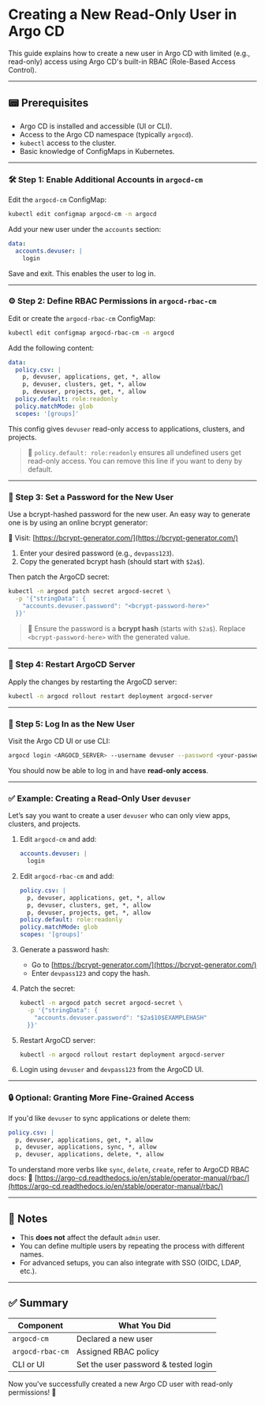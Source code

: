 # Creating a New Read-Only User in Argo CD

This guide explains how to create a new user in Argo CD with limited (e.g., read-only) access using Argo CD's built-in RBAC (Role-Based Access Control).

---

## 📟 Prerequisites

* Argo CD is installed and accessible (UI or CLI).
* Access to the Argo CD namespace (typically `argocd`).
* `kubectl` access to the cluster.
* Basic knowledge of ConfigMaps in Kubernetes.

---

### 🛠️ Step 1: Enable Additional Accounts in `argocd-cm`

Edit the `argocd-cm` ConfigMap:

```bash
kubectl edit configmap argocd-cm -n argocd
```

Add your new user under the `accounts` section:

```yaml
data:
  accounts.devuser: |
    login
```

Save and exit. This enables the user to log in.

---

### ⚙️ Step 2: Define RBAC Permissions in `argocd-rbac-cm`

Edit or create the `argocd-rbac-cm` ConfigMap:

```bash
kubectl edit configmap argocd-rbac-cm -n argocd
```

Add the following content:

```yaml
data:
  policy.csv: |
    p, devuser, applications, get, *, allow
    p, devuser, clusters, get, *, allow
    p, devuser, projects, get, *, allow
  policy.default: role:readonly
  policy.matchMode: glob
  scopes: '[groups]'
```

This config gives `devuser` read-only access to applications, clusters, and projects.

> 📀 `policy.default: role:readonly` ensures all undefined users get read-only access. You can remove this line if you want to deny by default.

---

### 🔐 Step 3: Set a Password for the New User

Use a bcrypt-hashed password for the new user. An easy way to generate one is by using an online bcrypt generator:

🔗 Visit: [https://bcrypt-generator.com/](https://bcrypt-generator.com/)

1. Enter your desired password (e.g., `devpass123`).
2. Copy the generated bcrypt hash (should start with `$2a$`).

Then patch the ArgoCD secret:

```bash
kubectl -n argocd patch secret argocd-secret \
  -p '{"stringData": {
    "accounts.devuser.password": "<bcrypt-password-here>"
  }}'
```

> 📌 Ensure the password is a **bcrypt hash** (starts with `$2a$`). Replace `<bcrypt-password-here>` with the generated value.

---

### 🔄 Step 4: Restart ArgoCD Server

Apply the changes by restarting the ArgoCD server:

```bash
kubectl -n argocd rollout restart deployment argocd-server
```

---

### 🧪 Step 5: Log In as the New User

Visit the Argo CD UI or use CLI:

```bash
argocd login <ARGOCD_SERVER> --username devuser --password <your-password>
```

You should now be able to log in and have **read-only access**.

---

### ✅ Example: Creating a Read-Only User `devuser`

Let’s say you want to create a user `devuser` who can only view apps, clusters, and projects.

1. Edit `argocd-cm` and add:

   ```yaml
   accounts.devuser: |
     login
   ```

2. Edit `argocd-rbac-cm` and add:

   ```yaml
   policy.csv: |
     p, devuser, applications, get, *, allow
     p, devuser, clusters, get, *, allow
     p, devuser, projects, get, *, allow
   policy.default: role:readonly
   policy.matchMode: glob
   scopes: '[groups]'
   ```

3. Generate a password hash:

   * Go to [https://bcrypt-generator.com/](https://bcrypt-generator.com/)
   * Enter `devpass123` and copy the hash.

4. Patch the secret:

   ```bash
   kubectl -n argocd patch secret argocd-secret \
     -p '{"stringData": {
       "accounts.devuser.password": "$2a$10$EXAMPLEHASH"
     }}'
   ```

5. Restart ArgoCD server:

   ```bash
   kubectl -n argocd rollout restart deployment argocd-server
   ```

6. Login using `devuser` and `devpass123` from the ArgoCD UI.

---

### 🔒 Optional: Granting More Fine-Grained Access

If you'd like `devuser` to sync applications or delete them:

```yaml
policy.csv: |
  p, devuser, applications, get, *, allow
  p, devuser, applications, sync, *, allow
  p, devuser, applications, delete, *, allow
```

To understand more verbs like `sync`, `delete`, `create`, refer to ArgoCD RBAC docs:
🔗 [https://argo-cd.readthedocs.io/en/stable/operator-manual/rbac/](https://argo-cd.readthedocs.io/en/stable/operator-manual/rbac/)

---

## 📛 Notes

* This **does not** affect the default `admin` user.
* You can define multiple users by repeating the process with different names.
* For advanced setups, you can also integrate with SSO (OIDC, LDAP, etc.).

---

## ✅ Summary

| Component        | What You Did                         |
| ---------------- | ------------------------------------ |
| `argocd-cm`      | Declared a new user                  |
| `argocd-rbac-cm` | Assigned RBAC policy                 |
| CLI or UI        | Set the user password & tested login |

Now you've successfully created a new Argo CD user with read-only permissions! 🎉
